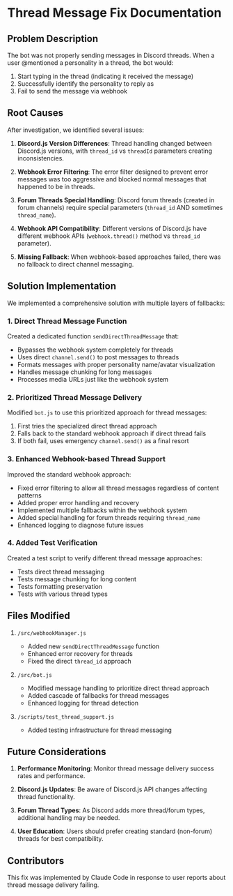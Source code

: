 # Thread Message Fix Documentation

## Problem Description

The bot was not properly sending messages in Discord threads. When a user @mentioned a personality in a thread, the bot would:
1. Start typing in the thread (indicating it received the message)
2. Successfully identify the personality to reply as
3. Fail to send the message via webhook

## Root Causes

After investigation, we identified several issues:

1. **Discord.js Version Differences**: Thread handling changed between Discord.js versions, with `thread_id` vs `threadId` parameters creating inconsistencies.

2. **Webhook Error Filtering**: The error filter designed to prevent error messages was too aggressive and blocked normal messages that happened to be in threads.

3. **Forum Threads Special Handling**: Discord forum threads (created in forum channels) require special parameters (`thread_id` AND sometimes `thread_name`).

4. **Webhook API Compatibility**: Different versions of Discord.js have different webhook APIs (`webhook.thread()` method vs `thread_id` parameter).

5. **Missing Fallback**: When webhook-based approaches failed, there was no fallback to direct channel messaging.

## Solution Implementation

We implemented a comprehensive solution with multiple layers of fallbacks:

### 1. Direct Thread Message Function

Created a dedicated function `sendDirectThreadMessage` that:
- Bypasses the webhook system completely for threads
- Uses direct `channel.send()` to post messages to threads
- Formats messages with proper personality name/avatar visualization
- Handles message chunking for long messages
- Processes media URLs just like the webhook system

### 2. Prioritized Thread Message Delivery

Modified `bot.js` to use this prioritized approach for thread messages:
1. First tries the specialized direct thread approach
2. Falls back to the standard webhook approach if direct thread fails
3. If both fail, uses emergency `channel.send()` as a final resort

### 3. Enhanced Webhook-based Thread Support

Improved the standard webhook approach:
- Fixed error filtering to allow all thread messages regardless of content patterns
- Added proper error handling and recovery
- Implemented multiple fallbacks within the webhook system
- Added special handling for forum threads requiring `thread_name`
- Enhanced logging to diagnose future issues

### 4. Added Test Verification

Created a test script to verify different thread message approaches:
- Tests direct thread messaging
- Tests message chunking for long content
- Tests formatting preservation
- Tests with various thread types

## Files Modified

1. `/src/webhookManager.js`
   - Added new `sendDirectThreadMessage` function
   - Enhanced error recovery for threads
   - Fixed the direct `thread_id` approach

2. `/src/bot.js`
   - Modified message handling to prioritize direct thread approach
   - Added cascade of fallbacks for thread messages
   - Enhanced logging for thread detection

3. `/scripts/test_thread_support.js`
   - Added testing infrastructure for thread messaging

## Future Considerations

1. **Performance Monitoring**: Monitor thread message delivery success rates and performance.

2. **Discord.js Updates**: Be aware of Discord.js API changes affecting thread functionality.

3. **Forum Thread Types**: As Discord adds more thread/forum types, additional handling may be needed.

4. **User Education**: Users should prefer creating standard (non-forum) threads for best compatibility.

## Contributors

This fix was implemented by Claude Code in response to user reports about thread message delivery failing.